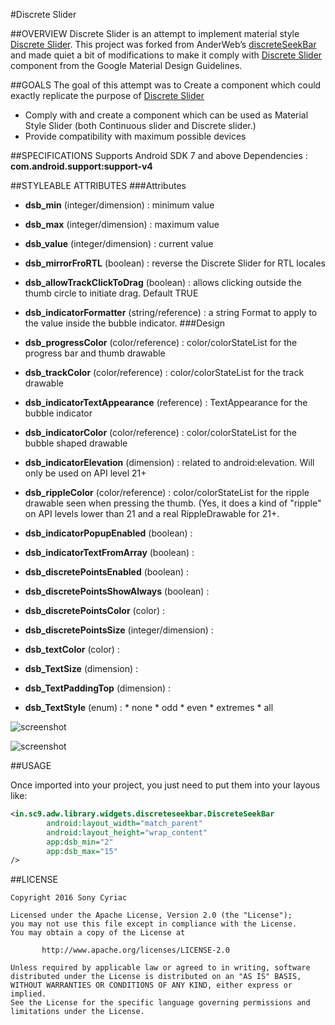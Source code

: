 #Discrete Slider 

##OVERVIEW
Discrete Slider is an attempt to implement material style [Discrete Slider]. This project was forked from  AnderWeb’s [discreteSeekBar] and made quiet a bit of modifications to make it comply with [Discrete Slider] component from the Google Material Design Guidelines.

##GOALS
The goal of this attempt was to Create a component which could exactly replicate the purpose of [Discrete Slider] 
*  Comply with and create a component which can be used as Material Style Slider (both Continuous slider and Discrete slider.)
*  Provide compatibility with maximum possible devices

##SPECIFICATIONS
Supports Android SDK 7 and above
Dependencies : **com.android.support:support-v4**

##STYLEABLE ATTRIBUTES
###Attributes

* **dsb_min** (integer/dimension) : minimum value
* **dsb_max** (integer/dimension) : maximum value
* **dsb_value** (integer/dimension) : current value
* **dsb_mirrorFroRTL** (boolean) : reverse the Discrete Slider for RTL locales
* **dsb_allowTrackClickToDrag** (boolean) : allows clicking outside the thumb circle to initiate drag. Default TRUE
* **dsb_indicatorFormatter** (string/reference) : a string Format to apply to the value inside the bubble indicator.
###Design

* **dsb_progressColor** (color/reference) : color/colorStateList for the progress bar and thumb drawable
* **dsb_trackColor** (color/reference) : color/colorStateList for the track drawable
* **dsb_indicatorTextAppearance** (reference) : TextAppearance for the bubble indicator
* **dsb_indicatorColor** (color/reference) : color/colorStateList for the bubble shaped drawable
* **dsb_indicatorElevation** (dimension) : related to android:elevation. Will only be used on API level 21+
* **dsb_rippleColor** (color/reference) : color/colorStateList for the ripple drawable seen when pressing the thumb. (Yes, it does a kind of "ripple" on API levels lower than 21 and a real RippleDrawable for 21+.
* **dsb_indicatorPopupEnabled** (boolean) : 
* **dsb_indicatorTextFromArray** (boolean) : 
* **dsb_discretePointsEnabled** (boolean) : 
* **dsb_discretePointsShowAlways** (boolean) : 
* **dsb_discretePointsColor**  (color) : 
* **dsb_discretePointsSize** (integer/dimension) : 
* **dsb_textColor** (color) : 
* **dsb_TextSize** (dimension) : 
* **dsb_TextPaddingTop** (dimension) : 
* **dsb_TextStyle** (enum) : 
       * none
       * odd
       * even
       * extremes
       * all


![screenshot](https://lh6.googleusercontent.com/-JjvxVMCm1ug/VHUPWVBfpbI/AAAAAAAAHtQ/TPtoOjHI5MA/w639-h356/seekbar2.gif)

![screenshot](https://lh3.googleusercontent.com/-7nbVPXxUhYk/VG-rO64pMWI/AAAAAAAAHsM/aMRglt2Vzrk/w639-h480/animation.gif)

##USAGE
<!--
This is published in jCenter so you need to use the appropiate repo:

```groovy
repositories {
    jcenter()
}

dependencies {
    compile 'in.sc9:discrete-slider:1.0.0'
}
```
-->

Once imported into your project, you just need to put them into your layous like:

```xml
<in.sc9.adw.library.widgets.discreteseekbar.DiscreteSeekBar
        android:layout_width="match_parent"
        android:layout_height="wrap_content"
        app:dsb_min="2"
        app:dsb_max="15"
/>
```


##LICENSE
```
Copyright 2016 Sony Cyriac

Licensed under the Apache License, Version 2.0 (the "License");
you may not use this file except in compliance with the License.
You may obtain a copy of the License at

       http://www.apache.org/licenses/LICENSE-2.0

Unless required by applicable law or agreed to in writing, software
distributed under the License is distributed on an "AS IS" BASIS,
WITHOUT WARRANTIES OR CONDITIONS OF ANY KIND, either express or implied.
See the License for the specific language governing permissions and
limitations under the License.
```

[Discrete Slider]:http://www.google.com/design/spec/components/sliders.html#sliders-discrete-slider
[VectorDrawableMagic]:https://developer.android.com/reference/android/graphics/drawable/AnimatedVectorDrawable.html
[Animatable Drawable]:https://developer.android.com/reference/android/graphics/drawable/Animatable.html
[PopupWindow]:https://developer.android.com/reference/android/widget/PopupWindow.html
[Format]:https://developer.android.com/reference/java/util/Formatter.html
[discreteSeekBar]:https://github.com/AnderWeb/discreteSeekBar
